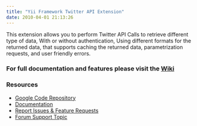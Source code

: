 ```yaml
---
title: "Yii Framework Twitter API Extension"
date: 2010-04-01 21:13:26
---
```


<div style='text-align: left; direction: ltr;'>
<p style="text-align: left; direction: ltr;">This extension allows you to perform Twitter API Calls to retrieve  different type of data, With or without authentication, Using different  formats for the returned data, that supports caching the returned data,  parametrization requests, and user friendly errors.</p>
<p style="text-align: left; direction: ltr;"><!--more--></p>

<h3 style="text-align: left; direction: ltr;">For full documentation and features please visit the <a href="http://code.google.com/p/yiiframework-co-il-extensions/wiki/TwitterAPIClassExamples" target="_blank">Wiki</a></h3>
<h3 style="text-align: left;">Resources</h3>
<ul style="text-align: left;">
	<li><a href="http://code.google.com/p/yiiframework-co-il-extensions/">Google  Code Repository</a></li>
	<li><a href="http://code.google.com/p/yiiframework-co-il-extensions/wiki/TwitterAPIClassExamples">Documentation</a></li>
	<li><a href="http://code.google.com/p/yiiframework-co-il-extensions/issues/list">Report  Issues &amp; Feature Requests</a></li>
	<li><a href="http://www.yiiframework.com/forum/index.php?/topic/8368-extension-twitter-api-extension-that-supports-all-twitter-api-calls/">Forum  Support Topic</a></li>
</ul>
</div>
